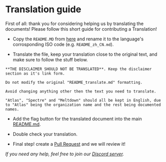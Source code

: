 # Translation guide

First of all: thank you for considering helping us by translating the documents! Please follow this short guide for contributing a Translation!


- Copy the `README.MD` from [here](https://github.com/Atlas-OS/Atlas/blob/main/translations/README_translate.md) and rename it to the language's corrosponding ISO code (e.g. `README_zh_CN.md`).

- Translate the file, keep your translation close to the original text, and make sure to follow the stuff below.

```
**THE DISCLAIMER SHOULD NOT BE TRANSLATED**. Keep the disclaimer section as it's link form.

Do not modify the original "README_translate.md" formatting.

Avoid changing anything other then the text you need to translate.

"Atlas", "Spectre" and "Meltdown" should all be kept in English, due to "Atlas" being the organization name and the rest being documented names.
```

- Add the flag button for the translated document into the main [README.md](https://github.com/Atlas-OS/Atlas/blob/main). 

- Double check your translation.

- Final step! create a [Pull Request](https://github.com/Atlas-OS/Atlas/compare) and we will review it!

_If you need any help, feel free to join our [Discord server](https://discord.atlasos.net)._
